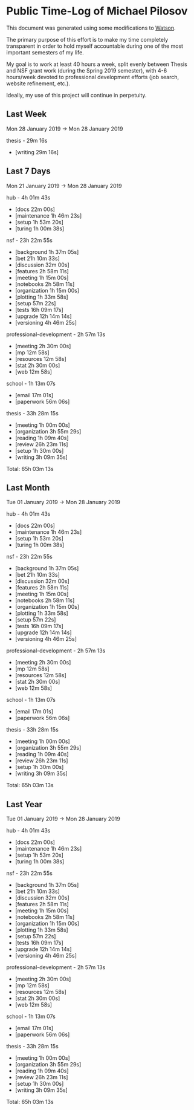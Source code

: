 # Public Time-Log of Michael Pilosov

This document was generated using some modifications to [Watson](https://github.com/TailorDev/Watson).

The primary purpose of this effort is to make my time completely transparent in order to hold myself accountable during one of the most important semesters of my life.

My goal is to work at least 40 hours a week, split evenly between Thesis and NSF grant work (during the Spring 2019 semester), with 4-6 hours/week devoted to professional development efforts (job search, website refinement, etc.). 

Ideally, my use of this project will continue in perpetuity.

## Last Week
Mon 28 January 2019 -> Mon 28 January 2019

thesis - 29m 16s
- [writing     29m 16s]  

## Last 7 Days
Mon 21 January 2019 -> Mon 28 January 2019

hub - 4h 01m 43s
- [docs     22m 00s]  
- [maintenance  1h 46m 23s]  
- [setup  1h 53m 20s]  
- [turing  1h 00m 38s]  

nsf - 23h 22m 55s
- [background  1h 37m 05s]  
- [bet 21h 10m 33s]  
- [discussion     32m 00s]  
- [features  2h 58m 11s]  
- [meeting  1h 15m 00s]  
- [notebooks  2h 58m 11s]  
- [organization  1h 15m 00s]  
- [plotting  1h 33m 58s]  
- [setup     57m 22s]  
- [tests 16h 09m 17s]  
- [upgrade 12h 14m 14s]  
- [versioning  4h 46m 25s]  

professional-development - 2h 57m 13s
- [meeting  2h 30m 00s]  
- [mp     12m 58s]  
- [resources     12m 58s]  
- [stat  2h 30m 00s]  
- [web     12m 58s]  

school - 1h 13m 07s
- [email     17m 01s]  
- [paperwork     56m 06s]  

thesis - 33h 28m 15s
- [meeting  1h 00m 00s]  
- [organization  3h 55m 29s]  
- [reading  1h 09m 40s]  
- [review 26h 23m 11s]  
- [setup  1h 30m 00s]  
- [writing  3h 09m 35s]  

Total: 65h 03m 13s
## Last Month
Tue 01 January 2019 -> Mon 28 January 2019

hub - 4h 01m 43s
- [docs     22m 00s]  
- [maintenance  1h 46m 23s]  
- [setup  1h 53m 20s]  
- [turing  1h 00m 38s]  

nsf - 23h 22m 55s
- [background  1h 37m 05s]  
- [bet 21h 10m 33s]  
- [discussion     32m 00s]  
- [features  2h 58m 11s]  
- [meeting  1h 15m 00s]  
- [notebooks  2h 58m 11s]  
- [organization  1h 15m 00s]  
- [plotting  1h 33m 58s]  
- [setup     57m 22s]  
- [tests 16h 09m 17s]  
- [upgrade 12h 14m 14s]  
- [versioning  4h 46m 25s]  

professional-development - 2h 57m 13s
- [meeting  2h 30m 00s]  
- [mp     12m 58s]  
- [resources     12m 58s]  
- [stat  2h 30m 00s]  
- [web     12m 58s]  

school - 1h 13m 07s
- [email     17m 01s]  
- [paperwork     56m 06s]  

thesis - 33h 28m 15s
- [meeting  1h 00m 00s]  
- [organization  3h 55m 29s]  
- [reading  1h 09m 40s]  
- [review 26h 23m 11s]  
- [setup  1h 30m 00s]  
- [writing  3h 09m 35s]  

Total: 65h 03m 13s
## Last Year
Tue 01 January 2019 -> Mon 28 January 2019

hub - 4h 01m 43s
- [docs     22m 00s]  
- [maintenance  1h 46m 23s]  
- [setup  1h 53m 20s]  
- [turing  1h 00m 38s]  

nsf - 23h 22m 55s
- [background  1h 37m 05s]  
- [bet 21h 10m 33s]  
- [discussion     32m 00s]  
- [features  2h 58m 11s]  
- [meeting  1h 15m 00s]  
- [notebooks  2h 58m 11s]  
- [organization  1h 15m 00s]  
- [plotting  1h 33m 58s]  
- [setup     57m 22s]  
- [tests 16h 09m 17s]  
- [upgrade 12h 14m 14s]  
- [versioning  4h 46m 25s]  

professional-development - 2h 57m 13s
- [meeting  2h 30m 00s]  
- [mp     12m 58s]  
- [resources     12m 58s]  
- [stat  2h 30m 00s]  
- [web     12m 58s]  

school - 1h 13m 07s
- [email     17m 01s]  
- [paperwork     56m 06s]  

thesis - 33h 28m 15s
- [meeting  1h 00m 00s]  
- [organization  3h 55m 29s]  
- [reading  1h 09m 40s]  
- [review 26h 23m 11s]  
- [setup  1h 30m 00s]  
- [writing  3h 09m 35s]  

Total: 65h 03m 13s
